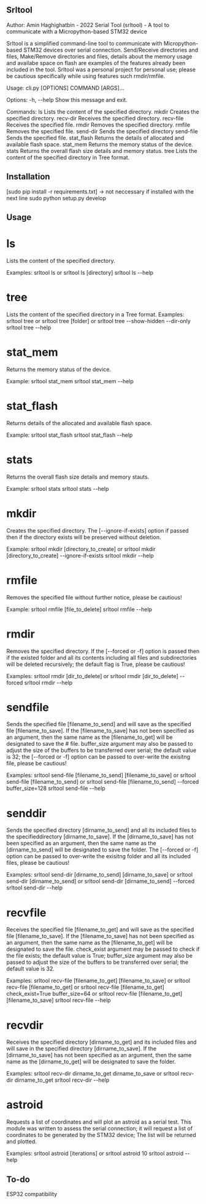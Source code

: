 

## Srltool
Author: Amin Haghighatbin - 2022 
Serial Tool (srltool) - A tool to communicate with a Micropython-based STM32 device 

Srltool is a simplified command-line tool to communicate with Micropython-based STM32 devices over serial connection. Send/Receive directories and files, Make/Remove directories and files, details about the memory usage and availabe space on flash are examples of the features already been included in the tool. Srltool was a personal project for personal use; please be cautious specifically while using features such rmdir/rmfile.

Usage: cli.py [OPTIONS] COMMAND [ARGS]...

Options:
  -h, --help  Show this message and exit.

Commands:
  ls          Lists the content of the specified directory.
  mkdir       Creates the specified directory.
  recv-dir    Receives the specified directory.
  recv-file   Receives the specified file.
  rmdir       Removes the specified directory.
  rmfile      Removes the specified file.
  send-dir    Sends the specified directory
  send-file   Sends the specified file.
  stat_flash  Returns the details of allocated and available flash space.
  stat_mem    Returns the memory status of the device.
  stats       Returns the overall flash size details and memory status.
  tree        Lists the content of the specified directory in Tree format.

## Installation 

[sudo pip install -r requirements.txt] -> not neccessary if installed with the next line
sudo python setup.py develop

## Usage

# ls
Lists the content of the specified directory.

Examples:
srltool ls
or 
srltool ls [directory]
srltool ls --help

# tree
Lists the content of the specified directory in a Tree format.
Examples:
srltool tree
or 
srltool tree [folder]
or 
srltool tree --show-hidden --dir-only
srltool tree --help
 
# stat_mem
Returns the memory status of the device.

Example:
srltool stat_mem
srltool stat_mem --help

# stat_flash
Returns details of the allocated and available flash space.

Example:
srltool stat_flash
srltool stat_flash --help

# stats
Returns the overall flash size details and memory stauts.

Example:
srltool stats
srltool stats --help

# mkdir
Creates the specified directory.
The [--ignore-if-exists] option if passed then if the directory exists will be preserved without deletion. 

Example:
srltool mkdir [directory_to_create]
or
srltool mkdir [directory_to_create] --ignore-if-exists 
srltool mkdir --help

# rmfile
Removes the specified file without further notice, please be cautious!

Example:
srltool rmfile [file_to_delete]
srltool rmfile --help

# rmdir
Removes the specified directory.
If the [--forced or -f] option is passed then if the existed folder and all its contents including
all files and subdirectories will be deleted recursively; the default flag is True, please be cautious!

Examples:
srltool rmdir [dir_to_delete]
or
srltool rmdir [dir_to_delete] --forced
srltool rmdir --help

# sendfile
Sends the specified file [filename_to_send] and will save as the specified file [filename_to_save].
If the [filename_to_save] has not been specified as an argument, then the same name as the [filename_to_get] will be designated to save the # file.
buffer_size argument may also be passed to adjust the size of the buffers to be transferred over serial; the default value is 32;
the [--forced or -f] option can be passed to over-write the exisitng file, please be cautious!

Examples:
srltool send-file [filename_to_send] [filename_to_save]
or
srltool send-file [filename_to_send] 
or
srltool send-file [filename_to_send] --forced buffer_size=128
srltool send-file --help

# senddir 
Sends the specified directory [dirname_to_send] and all its included files to the specifieddirectory [dirname_to_save].
If the [dirname_to_save] has not been specified as an argument, then the same name as the [dirname_to_send] will be designated to save the folder. The [--forced or -f] option can be passed to over-write the exisitng folder and all its included files, please be cautious!

Examples:
srltool send-dir [dirname_to_send] [dirname_to_save]
or
srltool send-dir [dirname_to_send]
or
srltool send-dir [dirname_to_send] --forced
srltool send-dir --help

# recvfile
Receives the specified file [filename_to_get] and will save as the specified file [filename_to_save].
If the [filename_to_save] has not been specified as an argument,  then the same name as the [filename_to_get] will be designated to save the file.
check_exist argument may be passed to check if the file exists; the default value is True;
buffer_size argument may also be passed to adjust the size of the buffers to be transferred over serial; the default value is 32.

Examples:
srltool recv-file [filename_to_get] [filename_to_save]
or
srltool recv-file [filename_to_get] 
or
srltool recv-file [filename_to_get] check_exist=True buffer_size=64
or
srltool recv-file [filename_to_get] [filename_to_save]
srltool recv-file --help

# recvdir
Receives the specified directory [dirname_to_get] and its included files and will save in the specified directory [dirname_to_save].
If the [dirname_to_save] has not been specified as an argument, then the same name as the [dirname_to_get] will be designated to save the folder. 
    
Examples:
srltool recv-dir dirname_to_get dirname_to_save
or
srltool recv-dir dirname_to_get
srltool recv-dir --help

# astroid 
Requests a list of coordinates and will plot an astroid as a serial test.
This module was written to assess the serial connection; it will request a list of coordinates to be generated by the STM32 device;
The list will be returned and plotted.

Examples:
srltool astroid [iterations]
or 
srltool astroid 10
srltool astroid --help

## To-do
ESP32 compatibility

